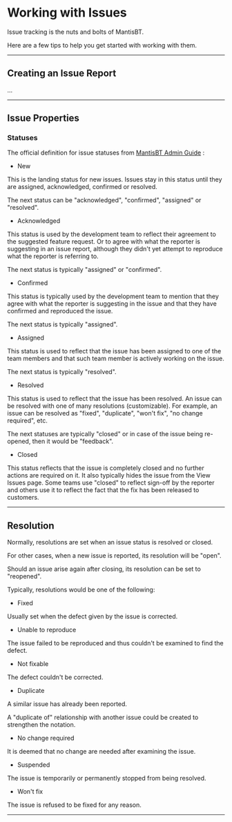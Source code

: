 # Working with Issues

Issue tracking is the nuts and bolts of MantisBT.

Here are a few tips to help you get started with working with them.

---

## Creating an Issue Report

...

---

## Issue Properties

### Statuses

The official definition for issue statuses from [MantisBT Admin Guide](https://mantisbt.org/docs/master/en-US/Admin_Guide/html-desktop/#admin.lifecycle.status) :

- New

This is the landing status for new issues. Issues stay in this status until they are assigned, acknowledged, confirmed or resolved. 

The next status can be "acknowledged", "confirmed", "assigned" or "resolved".

- Acknowledged

This status is used by the development team to reflect their agreement to the suggested feature request. Or to agree with what the reporter is suggesting in an issue report, although they didn't yet attempt to reproduce what the reporter is referring to.

The next status is typically "assigned" or "confirmed".

- Confirmed

This status is typically used by the development team to mention that they agree with what the reporter is suggesting in the issue and that they have confirmed and reproduced the issue.

The next status is typically "assigned".

- Assigned

This status is used to reflect that the issue has been assigned to one of the team members and that such team member is actively working on the issue.

The next status is typically "resolved".

- Resolved

This status is used to reflect that the issue has been resolved. An issue can be resolved with one of many resolutions (customizable). For example, an issue can be resolved as "fixed", "duplicate", "won't fix", "no change required", etc.

The next statuses are typically "closed" or in case of the issue being re-opened, then it would be "feedback".

- Closed

This status reflects that the issue is completely closed and no further actions are required on it. It also typically hides the issue from the View Issues page. Some teams use "closed" to reflect sign-off by the reporter and others use it to reflect the fact that the fix has been released to customers.

---

## Resolution

Normally, resolutions are set when an issue status is resolved or closed.

For other cases, when a new issue is reported, its resolution will be "open".

Should an issue arise again after closing, its resolution can be set to "reopened".

Typically, resolutions would be one of the following:

- Fixed

Usually set when the defect given by the issue is corrected.

- Unable to reproduce

The issue failed to be reproduced and thus couldn't be examined to find the defect.

- Not fixable

The defect couldn't be corrected.

- Duplicate

A similar issue has already been reported.

A "duplicate of" relationship with another issue could be created to strengthen the notation.

- No change required

It is deemed that no change are needed after examining the issue.

- Suspended

The issue is temporarily or permanently stopped from being resolved.

- Won't fix

The issue is refused to be fixed for any reason.

---
